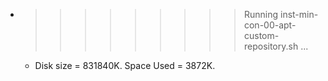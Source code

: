 * >>>>>>>>> Running inst-min-con-00-apt-custom-repository.sh ...
  * Disk size = 831840K. Space Used = 3872K.
